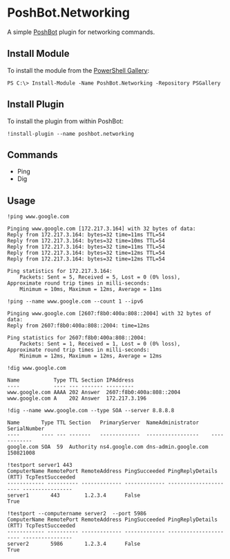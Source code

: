 
# PoshBot.Networking

A simple [PoshBot](https://github.com/devblackops/PoshBot) plugin for networking commands.

## Install Module

To install the module from the [PowerShell Gallery](https://www.powershellgallery.com/):

```
PS C:\> Install-Module -Name PoshBot.Networking -Repository PSGallery
```

## Install Plugin

To install the plugin from within PoshBot:

```
!install-plugin --name poshbot.networking
```

## Commands

- Ping
- Dig

## Usage

```
!ping www.google.com

Pinging www.google.com [172.217.3.164] with 32 bytes of data:
Reply from 172.217.3.164: bytes=32 time=11ms TTL=54
Reply from 172.217.3.164: bytes=32 time=10ms TTL=54
Reply from 172.217.3.164: bytes=32 time=11ms TTL=54
Reply from 172.217.3.164: bytes=32 time=12ms TTL=54
Reply from 172.217.3.164: bytes=32 time=12ms TTL=54

Ping statistics for 172.217.3.164:
    Packets: Sent = 5, Received = 5, Lost = 0 (0% loss),
Approximate round trip times in milli-seconds:
    Minimum = 10ms, Maximum = 12ms, Average = 11ms
```

```
!ping --name www.google.com --count 1 --ipv6

Pinging www.google.com [2607:f8b0:400a:808::2004] with 32 bytes of data:
Reply from 2607:f8b0:400a:808::2004: time=12ms

Ping statistics for 2607:f8b0:400a:808::2004:
    Packets: Sent = 1, Received = 1, Lost = 0 (0% loss),
Approximate round trip times in milli-seconds:
    Minimum = 12ms, Maximum = 12ms, Average = 12ms
```

```
!dig www.google.com

Name           Type TTL Section IPAddress
----           ---- --- ------- ---------
www.google.com AAAA 202 Answer  2607:f8b0:400a:808::2004
www.google.com A    202 Answer  172.217.3.196
```

```
!dig --name www.google.com --type SOA --server 8.8.8.8

Name       Type TTL Section   PrimaryServer  NameAdministrator    SerialNumber
----       ---- --- -------   -------------  -----------------    ------------
google.com SOA  59  Authority ns4.google.com dns-admin.google.com 150821008
```

```
!testport server1 443
ComputerName RemotePort RemoteAddress PingSucceeded PingReplyDetails (RTT) TcpTestSucceeded
------------ ---------- ------------- ------------- ---------------------- ----------------
server1       443        1.2.3.4      False                                True
```

```
!testport --computername server2  --port 5986
ComputerName RemotePort RemoteAddress PingSucceeded PingReplyDetails (RTT) TcpTestSucceeded
------------ ---------- ------------- ------------- ---------------------- ----------------
server2       5986       1.2.3.4      False                                True
```
